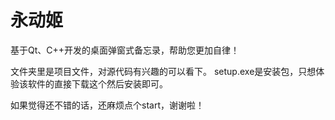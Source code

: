 # 永动姬

基于Qt、C++开发的桌面弹窗式备忘录，帮助您更加自律！

文件夹里是项目文件，对源代码有兴趣的可以看下。
setup.exe是安装包，只想体验该软件的直接下载这个然后安装即可。

如果觉得还不错的话，还麻烦点个start，谢谢啦！
